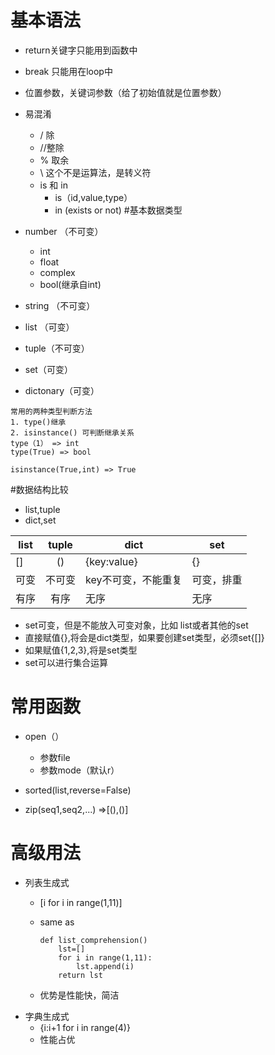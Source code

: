 # 基本语法
- return关键字只能用到函数中
- break 只能用在loop中
- 位置参数，关键词参数（给了初始值就是位置参数）
- 易混淆
	- / 除
	- //整除
	- % 取余
	- \ 这个不是运算法，是转义符
	- is 和 in
		- is（id,value,type）
		- in (exists or not)
#基本数据类型
- number （不可变）
	- int
	- float
	- complex
	- bool(继承自int)

- string （不可变）
- list （可变）
- tuple（不可变）
- set（可变）
- dictonary（可变）


```
常用的两种类型判断方法 
1. type()继承
2. isinstance() 可判断继承关系
type（1） => int
type(True) => bool

isinstance(True,int) => True

```


#数据结构比较
- list,tuple
- dict,set

|list|tuple|dict|set|
|---|:---:|---|---|
|[]|()|{key:value}|{}|
|可变|不可变|key不可变，不能重复|可变，排重|
|有序|有序|无序|无序|


- set可变，但是不能放入可变对象，比如 list或者其他的set
- 直接赋值{},将会是dict类型，如果要创建set类型，必须set{[]}
- 如果赋值{1,2,3},将是set类型
- set可以进行集合运算


# 常用函数
- open（）
	+  参数file
	+  参数mode（默认r）

- sorted(list,reverse=False)
- zip(seq1,seq2,...) =>[(),()]

# 高级用法
- 列表生成式
	- [i for i in range(1,11)]
	- same as 
	
		```
		def list_comprehension()
			lst=[]
			for i in range(1,11):
				lst.append(i)
			return lst
		```
	- 优势是性能快，简洁
- 字典生成式
	- {i:i+1 for i in range(4)}
	- 性能占优

